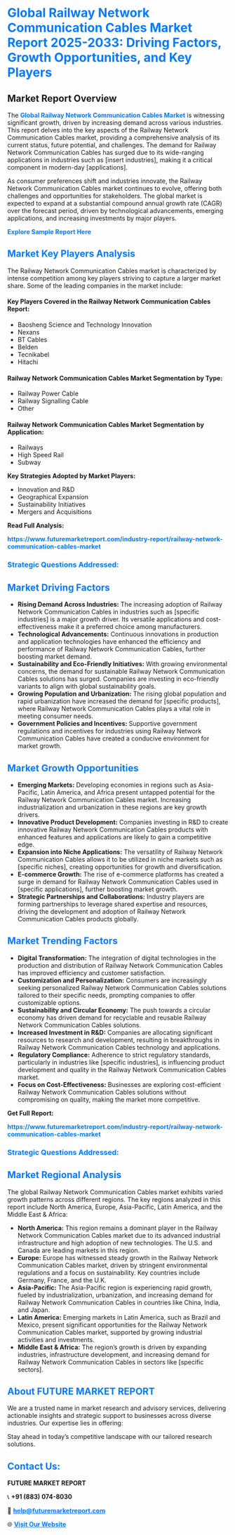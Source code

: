 <h1 style="color: #007BFF;">Global Railway Network Communication Cables Market Report 2025-2033: Driving Factors, Growth Opportunities, and Key Players</h1>

<section id="overview">
<h2>Market Report Overview</h2>
<p>The <a href="https://www.futuremarketreport.com/industry-report/railway-network-communication-cables-market" style="color: #007BFF; text-decoration: none;"><strong>Global Railway Network Communication Cables Market</strong></a> is witnessing significant growth, driven by increasing demand across various industries. This report delves into the key aspects of the Railway Network Communication Cables market, providing a comprehensive analysis of its current status, future potential, and challenges. The demand for Railway Network Communication Cables has surged due to its wide-ranging applications in industries such as [insert industries], making it a critical component in modern-day [applications].</p>
<p>As consumer preferences shift and industries innovate, the Railway Network Communication Cables market continues to evolve, offering both challenges and opportunities for stakeholders. The global market is expected to expand at a substantial compound annual growth rate (CAGR) over the forecast period, driven by technological advancements, emerging applications, and increasing investments by major players.</p>
</section>

<section id="overview">
<p><a href="https://www.futuremarketreport.com/request-sample/reportId=52072" style="color: #007BFF; text-decoration: none;"><strong>Explore Sample Report Here</strong></a></p>
</section>

<section id="key-players">
<h2 style="color: #007BFF;">Market Key Players Analysis</h2>
<p>The Railway Network Communication Cables market is characterized by intense competition among key players striving to capture a larger market share. Some of the leading companies in the market include:</p>
<h4>Key Players Covered in the Railway Network Communication Cables Report:</h4>
<ul><li>Baosheng Science and Technology Innovation</li><li>Nexans</li><li>BT Cables</li><li>Belden</li><li>Tecnikabel</li><li>Hitachi</li></ul>
<h4>Railway Network Communication Cables Market Segmentation by Type:</h4>
<ul><li>Railway Power Cable</li><li>Railway Signalling Cable</li><li>Other</li></ul>

<h4>Railway Network Communication Cables Market Segmentation by Application:</h4>
<ul><li>Railways</li><li>High Speed Rail</li><li>Subway</li></ul>
<p><strong>Key Strategies Adopted by Market Players:</strong></p>
<ul>
<li>Innovation and R&D</li>
<li>Geographical Expansion</li>
<li>Sustainability Initiatives</li>
<li>Mergers and Acquisitions</li>
</ul>
</section>

<section>
<p><strong>Read Full Analysis: </strong></p><a href="https://www.futuremarketreport.com/industry-report/railway-network-communication-cables-market" style="color: #007BFF; text-decoration: none;"><strong>https://www.futuremarketreport.com/industry-report/railway-network-communication-cables-market</strong></a>
<h3 style="color: #007BFF;">Strategic Questions Addressed:</h3>
</section>

<section id="driving-factors">
<h2 style="color: #007BFF;">Market Driving Factors</h2>
<ul>
<li><strong>Rising Demand Across Industries:</strong> The increasing adoption of Railway Network Communication Cables in industries such as [specific industries] is a major growth driver. Its versatile applications and cost-effectiveness make it a preferred choice among manufacturers.</li>
<li><strong>Technological Advancements:</strong> Continuous innovations in production and application technologies have enhanced the efficiency and performance of Railway Network Communication Cables, further boosting market demand.</li>
<li><strong>Sustainability and Eco-Friendly Initiatives:</strong> With growing environmental concerns, the demand for sustainable Railway Network Communication Cables solutions has surged. Companies are investing in eco-friendly variants to align with global sustainability goals.</li>
<li><strong>Growing Population and Urbanization:</strong> The rising global population and rapid urbanization have increased the demand for [specific products], where Railway Network Communication Cables plays a vital role in meeting consumer needs.</li>
<li><strong>Government Policies and Incentives:</strong> Supportive government regulations and incentives for industries using Railway Network Communication Cables have created a conducive environment for market growth.</li>
</ul>
</section>

<section id="growth-opportunities">
<h2 style="color: #007BFF;">Market Growth Opportunities</h2>
<ul>
<li><strong>Emerging Markets:</strong> Developing economies in regions such as Asia-Pacific, Latin America, and Africa present untapped potential for the Railway Network Communication Cables market. Increasing industrialization and urbanization in these regions are key growth drivers.</li>
<li><strong>Innovative Product Development:</strong> Companies investing in R&D to create innovative Railway Network Communication Cables products with enhanced features and applications are likely to gain a competitive edge.</li>
<li><strong>Expansion into Niche Applications:</strong> The versatility of Railway Network Communication Cables allows it to be utilized in niche markets such as [specific niches], creating opportunities for growth and diversification.</li>
<li><strong>E-commerce Growth:</strong> The rise of e-commerce platforms has created a surge in demand for Railway Network Communication Cables used in [specific applications], further boosting market growth.</li>
<li><strong>Strategic Partnerships and Collaborations:</strong> Industry players are forming partnerships to leverage shared expertise and resources, driving the development and adoption of Railway Network Communication Cables products globally.</li>
</ul>
</section>

<section id="trending-factors">
<h2 style="color: #007BFF;">Market Trending Factors</h2>
<ul>
<li><strong>Digital Transformation:</strong> The integration of digital technologies in the production and distribution of Railway Network Communication Cables has improved efficiency and customer satisfaction.</li>
<li><strong>Customization and Personalization:</strong> Consumers are increasingly seeking personalized Railway Network Communication Cables solutions tailored to their specific needs, prompting companies to offer customizable options.</li>
<li><strong>Sustainability and Circular Economy:</strong> The push towards a circular economy has driven demand for recyclable and reusable Railway Network Communication Cables solutions.</li>
<li><strong>Increased Investment in R&D:</strong> Companies are allocating significant resources to research and development, resulting in breakthroughs in Railway Network Communication Cables technology and applications.</li>
<li><strong>Regulatory Compliance:</strong> Adherence to strict regulatory standards, particularly in industries like [specific industries], is influencing product development and quality in the Railway Network Communication Cables market.</li>
<li><strong>Focus on Cost-Effectiveness:</strong> Businesses are exploring cost-efficient Railway Network Communication Cables solutions without compromising on quality, making the market more competitive.</li>
</ul>
</section>

<section>
<p><strong>Get Full Report: </strong></p><a href="https://www.futuremarketreport.com/industry-report/railway-network-communication-cables-market" style="color: #007BFF; text-decoration: none;"><strong>https://www.futuremarketreport.com/industry-report/railway-network-communication-cables-market</strong></a>
<h3 style="color: #007BFF;">Strategic Questions Addressed:</h3>
</section>


<section id="regional-analysis">
<h2 style="color: #007BFF;">Market Regional Analysis</h2>
<p>The global Railway Network Communication Cables market exhibits varied growth patterns across different regions. The key regions analyzed in this report include North America, Europe, Asia-Pacific, Latin America, and the Middle East & Africa:</p>
<ul>
<li><strong>North America:</strong> This region remains a dominant player in the Railway Network Communication Cables market due to its advanced industrial infrastructure and high adoption of new technologies. The U.S. and Canada are leading markets in this region.</li>
<li><strong>Europe:</strong> Europe has witnessed steady growth in the Railway Network Communication Cables market, driven by stringent environmental regulations and a focus on sustainability. Key countries include Germany, France, and the U.K.</li>
<li><strong>Asia-Pacific:</strong> The Asia-Pacific region is experiencing rapid growth, fueled by industrialization, urbanization, and increasing demand for Railway Network Communication Cables in countries like China, India, and Japan.</li>
<li><strong>Latin America:</strong> Emerging markets in Latin America, such as Brazil and Mexico, present significant opportunities for the Railway Network Communication Cables market, supported by growing industrial activities and investments.</li>
<li><strong>Middle East & Africa:</strong> The region’s growth is driven by expanding industries, infrastructure development, and increasing demand for Railway Network Communication Cables in sectors like [specific sectors].</li>
</ul>
</section>

<footer>
<h2 style="color: #007BFF;">About FUTURE MARKET REPORT</h2>
<p>We are a trusted name in market research and advisory services, delivering actionable insights and strategic support to businesses across diverse industries. Our expertise lies in offering:</p>

<p>Stay ahead in today’s competitive landscape with our tailored research solutions.</p>

<h2 style="color: #007BFF;">Contact Us:</h2>
<p><strong>FUTURE MARKET REPORT</strong></p>
<p>📞 <strong>+91 (883) 074-8030</strong></p>
<p>📧 <strong><a href="mailto:help@futuremarketreport.com" style="color: #007BFF;">help@futuremarketreport.com</a></strong></p>
<p>🌐 <strong><a href="https://www.futuremarketreport.com/" style="color: #007BFF;">Visit Our Website</a></strong></p>
</footer>